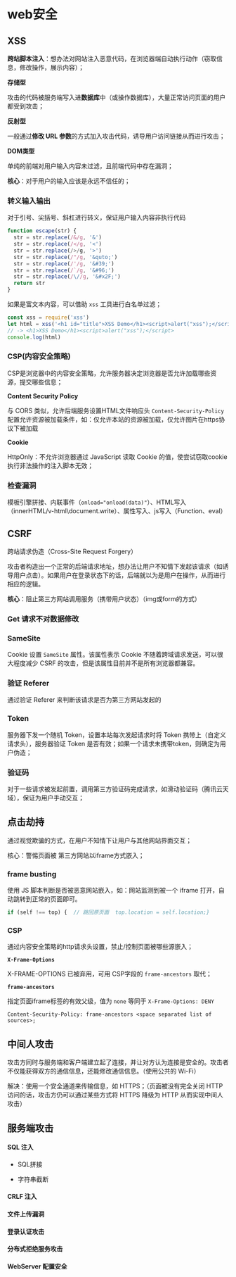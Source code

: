 # web安全

## XSS

**跨站脚本注入**：想办法对网站注入恶意代码，在浏览器端自动执行动作（窃取信息，修改操作，展示内容）；

**存储型**

攻击的代码被服务端写入进**数据库**中（或操作数据库），大量正常访问页面的用户都受到攻击；

**反射型**

一般通过**修改 URL 参数**的方式加入攻击代码，诱导用户访问链接从而进行攻击； 

**DOM类型**

单纯的前端对用户输入内容未过滤，且前端代码中存在漏洞；

**核心**：对于用户的输入应该是永远不信任的；

### 转义输入输出

对于引号、尖括号、斜杠进行转义，保证用户输入内容非执行代码

```js
function escape(str) {
  str = str.replace(/&/g, '&')
  str = str.replace(/</g, '<')
  str = str.replace(/>/g, '>')
  str = str.replace(/"/g, '&quto;')
  str = str.replace(/'/g, '&#39;')
  str = str.replace(/`/g, '&#96;')
  str = str.replace(/\//g, '&#x2F;')
  return str
}
```

如果是富文本内容，可以借助 `xss` 工具进行白名单过滤；

```js
const xss = require('xss')
let html = xss('<h1 id="title">XSS Demo</h1><script>alert("xss");</script>')
// -> <h1>XSS Demo</h1><script>alert("xss");</script>
console.log(html)
```

### CSP(内容安全策略)

CSP是浏览器中的内容安全策略，允许服务器决定浏览器是否允许加载哪些资源，提交哪些信息；

**Content Security Policy**

与 CORS 类似，允许后端服务设置HTML文件响应头 `Content-Security-Policy` 配置允许资源被加载条件，如：仅允许本站的资源被加载，仅允许图片在https协议下被加载

**Cookie**

HttpOnly：不允许浏览器通过 JavaScript 读取 Cookie 的值，使尝试窃取cookie执行非法操作的注入脚本无效；

### 检查漏洞

模板引擎拼接、内联事件（`onload="onload(data)"`）、HTML写入（innerHTML/v-html\document.write）、属性写入、js写入（Function、eval）

## CSRF

跨站请求伪造（Cross-Site Request Forgery）

攻击者构造出一个正常的后端请求地址，想办法让用户不知情下发起该请求（如诱导用户点击）。如果用户在登录状态下的话，后端就以为是用户在操作，从而进行相应的逻辑。

**核心**：阻止第三方网站调用服务（携带用户状态）（img或form的方式）

### Get 请求不对数据修改

### SameSite

Cookie 设置 `SameSite` 属性。该属性表示 Cookie 不随着跨域请求发送，可以很大程度减少 CSRF 的攻击，但是该属性目前并不是所有浏览器都兼容。

### 验证 Referer

通过验证 Referer 来判断该请求是否为第三方网站发起的

### Token

服务器下发一个随机 Token，设置本站每次发起请求时将 Token 携带上（自定义请求头），服务器验证 Token 是否有效；如果一个请求未携带token，则确定为用户伪造；

### 验证码

对于一些请求被发起前置，调用第三方验证码完成请求，如滑动验证码（腾讯云天域），保证为用户手动交互；

## 点击劫持

通过视觉欺骗的方式，在用户不知情下让用户与其他网站界面交互；

核心：警惕页面被 第三方网站以iframe方式嵌入；

### frame busting

使用 JS 脚本判断是否被恶意网站嵌入，如：网站监测到被一个 iframe 打开，自动跳转到正常的页面即可。

```js
if (self !== top) {  // 跳回原页面  top.location = self.location;}
```

### CSP

通过内容安全策略的http请求头设置，禁止/控制页面被哪些源嵌入；

**`X-Frame-Options`**

X-FRAME-OPTIONS 已被弃用，可用 CSP字段的 `frame-ancestors` 取代；

**`frame-ancestors`**

指定页面iframe标签的有效父级，值为 `none` 等同于 `X-Frame-Options: DENY`

```http
Content-Security-Policy: frame-ancestors <space separated list of sources>;
```

## 中间人攻击

攻击方同时与服务端和客户端建立起了连接，并让对方认为连接是安全的。攻击者不仅能获得双方的通信信息，还能修改通信信息。（使用公共的 Wi-Fi）

解决：使用一个安全通道来传输信息，如 HTTPS；（页面被没有完全关闭 HTTP 访问的话，攻击方仍可以通过某些方式将 HTTPS 降级为 HTTP 从而实现中间人攻击）

## 服务端攻击

#### SQL 注入

- SQL拼接

- 字符串截断

#### CRLF 注入

#### 文件上传漏洞

#### 登录认证攻击

#### 分布式拒绝服务攻击

#### WebServer 配置安全

